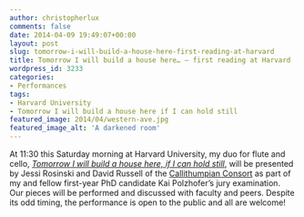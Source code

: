 ```yaml
---
author: christopherlux
comments: false
date: 2014-04-09 19:49:07+00:00
layout: post
slug: tomorrow-i-will-build-a-house-here-first-reading-at-harvard
title: Tomorrow I will build a house here… — first reading at Harvard
wordpress_id: 3233
categories:
- Performances
tags:
- Harvard University
- Tomorrow I will build a house here if I can hold still
featured_image: 2014/04/western-ave.jpg
featured_image_alt: 'A darkened room'
---
```


At 11:30 this Saturday morning at Harvard University, my duo for flute and cello, _[Tomorrow I will build a house here, if I can hold still](/2014/03/tomorrow-i-will-build-a-house-here-if-i-can-hold-still/)_, will be presented by Jessi Rosinski and David Russell of the [Callithumpian Consort](http://www.callithumpian.org) as part of my and fellow first-year PhD candidate Kai Polzhofer’s jury examination. Our pieces will be performed and discussed with faculty and peers. Despite its odd timing, the performance is open to the public and all are welcome!
